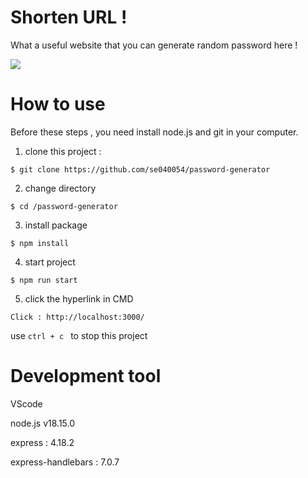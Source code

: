 # Shorten URL ! 

What a useful website that you can generate random password here ! 

![](https://cdn.discordapp.com/attachments/1116356872572784661/1130652419915788378/2023-07-18_08-08-41.jpg)

# How to use
 
Before these steps , you need install node.js and git in your computer. 



1. clone this project :
```
$ git clone https://github.com/se040054/password-generator
```
2. change directory 
```
$ cd /password-generator
```
3. install package 
```
$ npm install 
```
4. start project 
```
$ npm run start 
```
5. click the hyperlink in CMD
```
Click : http://localhost:3000/
```

use 
```ctrl + c ```
to stop this project

# Development tool

VScode

node.js v18.15.0

express : 4.18.2

express-handlebars : 7.0.7

